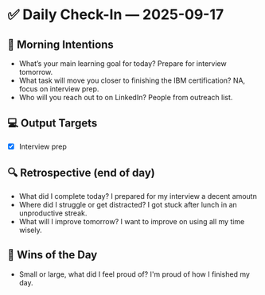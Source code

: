 # ✅ Daily Check-In — 2025-09-17

## 📌 Morning Intentions
- What’s your main learning goal for today? Prepare for interview tomorrow.
- What task will move you closer to finishing the IBM certification? NA, focus on interview prep.
- Who will you reach out to on LinkedIn? People from outreach list.

## 💻 Output Targets
- [x] Interview prep

## 🔍 Retrospective (end of day)
- What did I complete today? I prepared for my interview a decent amoutn
- Where did I struggle or get distracted? I got stuck after lunch in an unproductive streak.
- What will I improve tomorrow? I want to improve on using all my time wisely.

## 🙌 Wins of the Day
- Small or large, what did I feel proud of? I'm proud of how I finished my day.

